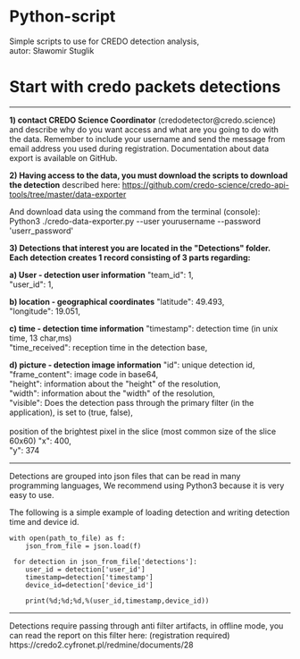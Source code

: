 # Python-script
Simple scripts to use for CREDO detection analysis,<br>
autor: Sławomir Stuglik

# Start with credo packets detections
<hr>
<b>1) contact CREDO Science Coordinator</b> (credodetector@credo.science) and describe why do you want access and what are you going to do with the data. 
Remember to include your username and send the message from email address you used during registration. 
Documentation about data export is available on GitHub.


<b>2) Having access to the data, you must download the scripts to download the detection</b> described here:
https://github.com/credo-science/credo-api-tools/tree/master/data-exporter


And download data using the command from the terminal (console):
Python3 ./credo-data-exporter.py --user yourusername --password 'userr_password'


<b>3) Detections that interest you are located in the "Detections" folder.
Each detection creates 1 record consisting of 3 parts regarding:</b>


<b>a) User - detection user information</b>
  "team_id": 1,<br>
  "user_id": 1,<br>
  
<b>b) location - geographical coordinates</b>
  "latitude": 49.493,<br>
  "longitude": 19.051,<br>
  
<b>c) time - detection time information</b>
  "timestamp": detection time (in unix time, 13 char,ms)<br>
  "time_received": reception time in the detection base,<br>
 
 
<b>d) picture - detection image information</b>
  "id": unique detection id,<br>
  "frame_content": image code in base64,<br>
  "height": information about the "height" of the resolution,<br>
  "width": information about the "width" of the resolution,<br>
  "visible": Does the detection pass through the primary filter (in the application), is set to (true, false),<br>
  <br>
  position of the brightest pixel in the slice (most common size of the slice 60x60)
  "x": 400,<br>
  "y": 374<br>

<hr>
</b>Detections are grouped into json files that can be read in many programming languages,</b>
We recommend using Python3 because it is very easy to use.

The following is a simple example of loading detection and writing detection time and device id.

    with open(path_to_file) as f:
        json_from_file = json.load(f)
 
     for detection in json_from_file['detections']:
        user_id = detection['user_id']
        timestamp=detection['timestamp']
        device_id=detection['device_id']
        
        print(%d;%d;%d,%(user_id,timestamp,device_id))
<hr>        
Detections require passing through anti filter artifacts, in offline mode,
you can read the report on this filter here: (registration required)
https://credo2.cyfronet.pl/redmine/documents/28
